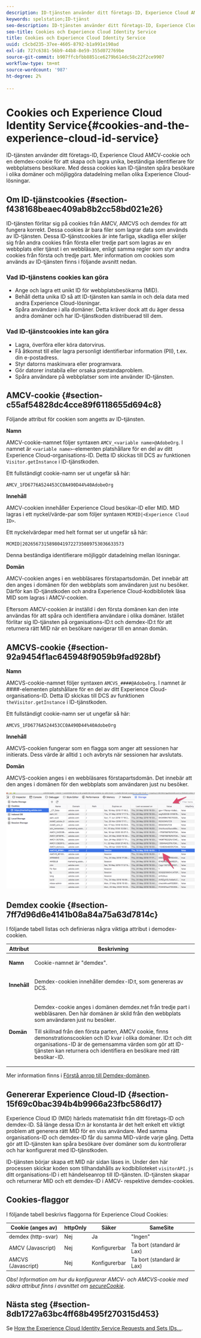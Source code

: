```yaml
---
description: ID-tjänsten använder ditt företags-ID, Experience Cloud AMCV-cookie och en demdex-cookie för att skapa och lagra unika, beständiga identifierare för webbplatsens besökare. Med dessa cookies kan ID-tjänsten spåra besökare i olika domäner och möjliggöra datadelning mellan olika Experience Cloud-lösningar.
keywords: spelstation;ID-tjänst
seo-description: ID-tjänsten använder ditt företags-ID, Experience Cloud AMCV-cookie och en demdex-cookie för att skapa och lagra unika, beständiga identifierare för webbplatsens besökare. Med dessa cookies kan ID-tjänsten spåra besökare i olika domäner och möjliggöra datadelning mellan olika Experience Cloud-lösningar.
seo-title: Cookies och Experience Cloud Identity Service
title: Cookies och Experience Cloud Identity Service
uuid: c5cbd235-37ee-4605-8792-b1a991e190ad
exl-id: 727c6381-56b9-44b8-8e59-355d072769be
source-git-commit: b907ffcbfbb8851ce6279b614dc58c22f2ce9907
workflow-type: tm+mt
source-wordcount: '987'
ht-degree: 2%

---
```


# Cookies och Experience Cloud Identity Service{#cookies-and-the-experience-cloud-id-service}

ID-tjänsten använder ditt företags-ID, Experience Cloud AMCV-cookie och en demdex-cookie för att skapa och lagra unika, beständiga identifierare för webbplatsens besökare. Med dessa cookies kan ID-tjänsten spåra besökare i olika domäner och möjliggöra datadelning mellan olika Experience Cloud-lösningar.

## Om ID-tjänstcookies {#section-f438168beaec409ab8b2cc58bd021e26}

ID-tjänsten förlitar sig på cookies från AMCV, AMCVS och demdex för att fungera korrekt. Dessa cookies är bara filer som lagrar data som används av ID-tjänsten. Dessa ID-tjänstcookies är inte farliga, skadliga eller skiljer sig från andra cookies från första eller tredje part som lagras av en webbplats eller tjänst i en webbläsare, enligt samma regler som styr andra cookies från första och tredje part. Mer information om cookies som används av ID-tjänsten finns i följande avsnitt nedan.

### Vad ID-tjänstens cookies kan göra

* Ange och lagra ett unikt ID för webbplatsbesökarna (MID).
* Behåll detta unika ID så att ID-tjänsten kan samla in och dela data med andra Experience Cloud-lösningar.
* Spåra användare i alla domäner. Detta kräver dock att du äger dessa andra domäner och har ID-tjänstkoden distribuerad till dem.

### Vad ID-tjänstcookies inte kan göra

* Lagra, överföra eller köra datorvirus.
* Få åtkomst till eller lagra personligt identifierbar information (PII), t.ex. din e-postadress.
* Styr datorns maskinvara eller programvara.
* Gör datorer instabila eller orsaka prestandaproblem.
* Spåra användare på webbplatser som inte använder ID-tjänsten.

## AMCV-cookie {#section-c55af54828dc4cce89f6118655d694c8}

Följande attribut för cookien som angetts av ID-tjänsten.

**Namn**

AMCV-cookie-namnet följer syntaxen `AMCV_<variable name>@AdobeOrg`. I namnet är `<variable name>`-elementen platshållare för en del av ditt Experience Cloud-organisations-ID. Detta ID skickas till DCS av funktionen `Visitor.getInstance` i ID-tjänstkoden.

Ett fullständigt cookie-namn ser ut ungefär så här:

```
AMCV_1FD6776A524453CC0A490D44%40AdobeOrg
```

**Innehåll**

AMCV-cookien innehåller Experience Cloud besökar-ID eller MID. MID lagras i ett nyckel/värde-par som följer syntaxen `MCMID|<Experience Cloud ID>`.

Ett nyckelvärdepar med helt format ser ut ungefär så här:

```
MCMID|20265673158980419722735089753036633573
```

Denna beständiga identifierare möjliggör datadelning mellan lösningar.

**Domän**

AMCV-cookien anges i en webbläsares förstapartsdomän. Det innebär att den anges i domänen för den webbplats som användaren just nu besöker. Därför kan ID-tjänstkoden och andra Experience Cloud-kodbibliotek läsa MID som lagras i AMCV-cookien.

Eftersom AMCV-cookien är inställd i den första domänen kan den inte användas för att spåra och identifiera användare i olika domäner. Istället förlitar sig ID-tjänsten på organisations-ID:t och demdex-ID:t för att returnera rätt MID när en besökare navigerar till en annan domän.

## AMCVS-cookie {#section-92a9454f1ac645948f9059b9fad928bf}

**Namn**

AMCVS-cookie-namnet följer syntaxen `AMCVS_####@AdobeOrg`. I namnet är ####-elementen platshållare för en del av ditt Experience Cloud-organisations-ID. Detta ID skickas till DCS av funktionen `theVisitor.getInstance` i ID-tjänstkoden.

Ett fullständigt cookie-namn ser ut ungefär så här:

```
AMCVS_1FD6776A524453CC0A490D44%40AdobeOrg
```

**Innehåll**

AMCVS-cookien fungerar som en flagga som anger att sessionen har initierats. Dess värde är alltid `1` och avbryts när sessionen har avslutats.

**Domän**

AMCVS-cookien anges i en webbläsares förstapartsdomän. Det innebär att den anges i domänen för den webbplats som användaren just nu besöker.

![](assets/AMCVS-cookie.png)

## Demdex cookie {#section-7ff7d96d6e4141b08a84a75a63d7814c}

I följande tabell listas och definieras några viktiga attribut i demodex-cookien.

<table id="table_18E3CAF3550E4BB6A199736AACE39202"> 
 <thead> 
  <tr> 
   <th colname="col1" class="entry"> Attribut </th> 
   <th colname="col2" class="entry"> Beskrivning </th> 
  </tr> 
 </thead>
 <tbody> 
  <tr> 
   <td colname="col1"> <p> <b>Namn</b> </p> </td> 
   <td colname="col2"> <p>Cookie-namnet är "demdex". </p> </td> 
  </tr> 
  <tr> 
   <td colname="col1"> <p> <b>Innehåll</b> </p> </td> 
   <td colname="col2"> <p>Demdex-cookien innehåller demdex-ID:t, som genereras av DCS. </p> </td> 
  </tr> 
  <tr> 
   <td colname="col1"> <p> <b>Domän</b> </p> </td> 
   <td colname="col2"> <p>Demdex-cookie anges i domänen demdex.net från tredje part i webbläsaren. Den här domänen är skild från den webbplats som användaren just nu besöker. </p> <p>Till skillnad från den första parten, AMCV cookie, finns demonstrationscookien och ID kvar i olika domäner. ID:t och ditt organisations-ID är de gemensamma värden som gör att ID-tjänsten kan returnera och identifiera en besökare med rätt besökar-ID. </p> </td> 
  </tr> 
 </tbody> 
</table>

Mer information finns i [Förstå anrop till Demdex-domänen](https://experienceleague.adobe.com/docs/audience-manager/user-guide/reference/demdex-calls.html?lang=en).

## Genererar Experience Cloud-ID {#section-15f69c0bac394b4b9966a23fbc586d17}

Experience Cloud ID (MID) härleds matematiskt från ditt företags-ID och demdex-ID. Så länge dessa ID:n är konstanta är det helt enkelt ett viktigt problem att generera rätt MID för en viss användare. Med samma organisations-ID och demdex-ID får du samma MID-värde varje gång. Detta gör att ID-tjänsten kan spåra besökare över domäner som du kontrollerar och har konfigurerat med ID-tjänstkoden.

ID-tjänsten börjar skapa ett MID när sidan läses in. Under den här processen skickar koden som tillhandahålls av kodbiblioteket `visitorAPI.js` ditt organisations-ID i ett händelseanrop till ID-tjänsten. ID-tjänsten skapar och returnerar MID och ett demdex-ID i AMCV- respektive demdex-cookies.

## Cookies-flaggor

I följande tabell beskrivs flaggorna för Experience Cloud Cookies:

| Cookie (anges av) | httpOnly | Säker | SameSite |
|--- |--- |--- |--- |
| demdex (http-svar) | Nej | Ja | &quot;Ingen&quot; |
| AMCV (Javascript) | Nej | Konfigurerbar | Ta bort (standard är Lax) |
| AMCVS (Javascript) | Nej | Konfigurerbar | Ta bort (standard är Lax) |

*Obs! Information om hur du konfigurerar AMCV- och AMCVS-cookie med säkra attribut finns i avsnittet om  [secureCookie](../library/function-vars/securecookie.md).*

## Nästa steg {#section-8db1727a63bc4ff68b495f270315d453}

Se [How the Experience Cloud Identity Service Requests and Sets IDs...](../introduction/id-request.md#concept-2caacebb1d244402816760e9b8bcef6a).

